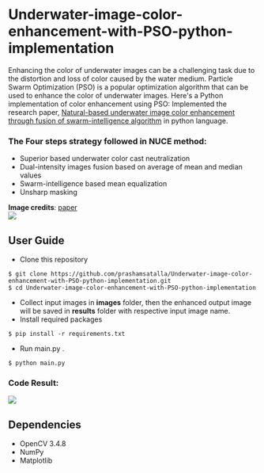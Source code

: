 # Underwater-image-color-enhancement-with-PSO-python-implementation
Enhancing the color of underwater images can be a challenging task due to the distortion and loss of color caused by the water medium. Particle Swarm Optimization (PSO) is a popular optimization algorithm that can be used to enhance the color of underwater images. Here's a Python implementation of color enhancement using PSO:
Implemented the research paper, [Natural-based underwater image color enhancement through fusion of swarm-intelligence algorithm](http://umpir.ump.edu.my/id/eprint/26347/) in python language. <br />
### The Four steps strategy followed in NUCE method:
- Superior based underwater color cast neutralization
- Dual-intensity images fusion based on average of mean and median values
- Swarm-intelligence based mean equalization
- Unsharp masking

**Image credits**: [paper](http://umpir.ump.edu.my/id/eprint/26347/) <br />
![](https://github.com/prashamsatalla/Underwater-image-color-enhancement-with-PSO-python-implementation/blob/main/NUCE_flowchart.png)

## User Guide
- Clone this repository
```commandline
$ git clone https://github.com/prashamsatalla/Underwater-image-color-enhancement-with-PSO-python-implementation.git
$ cd Underwater-image-color-enhancement-with-PSO-python-implementation
```
- Collect input images in **images** folder, then the enhanced output image will be saved in **results** folder with respective input image name.
- Install required packages 
```commandline
$ pip install -r requirements.txt
```
- Run main.py .
```commandline
$ python main.py
```

### Code Result:
![](https://github.com/prashamsatalla/Underwater-image-color-enhancement-with-PSO-python-implementation/blob/main/results/output.jpg)

## Dependencies
- OpenCV 3.4.8
- NumPy
- Matplotlib
